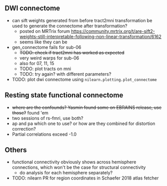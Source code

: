 ## DWI connectome
* can sift weights generated from before tract2mni transformation be used to generate the connectome after transformation?
    - posted on MRTrix forum https://community.mrtrix.org/t/are-sift2-weights-still-interpretable-following-non-linear-transformation/6162
    - seems like they can be
* gen_connectome fails for sub-06
    - ~~TODO: check if tract2mni has worked as expected~~
    - very weird warps for sub-06
    - also for 07, 11, 15
    - TODO: plot tracts on mni
    - TODO: try again? with different parameters?
* TODO: plot dwi connectome using `nilearn.plotting.plot_connectome`


## Resting state functional connectome
* ~~where are the confounds? Yasmin found some on EBRAINS release, use those?~~ found 'em
* two sessions of rs-fmri, use both?
* ap and pa which one to use? or how are they combined for distortion correction?
* Partial correlations exceed -1.0

## Others
* functional connectivity obviously shows across hemisphere connections, which won't be the case for structural connectivity
    - do analysis for each hemisphere separately?
* TODO: nilearn PR for region coordinates in Schaefer 2018 atlas fetcher